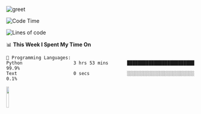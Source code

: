 ![greet](https://user-images.githubusercontent.com/44234583/146624354-9d461392-3676-4e7a-b12f-debc7319f53b.gif) 


<!--START_SECTION:waka-->
![Code Time](http://img.shields.io/badge/Code%20Time-315%20hrs%2050%20mins-blue)

![Lines of code](https://img.shields.io/badge/From%20Hello%20World%20I%27ve%20Written-366%20Thousand%20lines%20of%20code-blue)

📊 **This Week I Spent My Time On** 

```text
💬 Programming Languages: 
Python                   3 hrs 53 mins       █████████████████████████   99.9% 
Text                     0 secs              ░░░░░░░░░░░░░░░░░░░░░░░░░   0.1%

```


<!--END_SECTION:waka-->
<img src="https://user-images.githubusercontent.com/44234583/191059235-95ebfce1-7fc7-4eee-baff-214d902e7c18.gif" width="12%"/>
